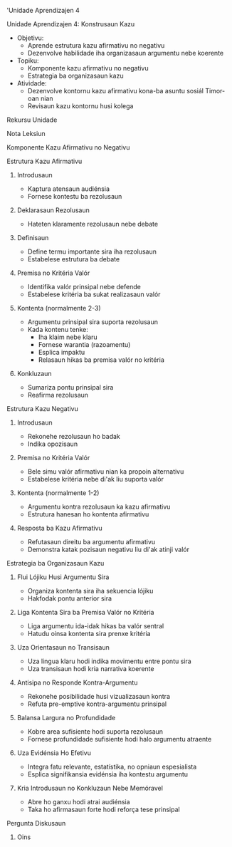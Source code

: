 'Unidade Aprendizajen 4

Unidade Aprendizajen 4: Konstrusaun Kazu
- Objetivu:
  * Aprende estrutura kazu afirmativu no negativu
  * Dezenvolve habilidade iha organizasaun argumentu nebe koerente
- Topiku:
  * Komponente kazu afirmativu no negativu
  * Estrategia ba organizasaun kazu
- Atividade:
  * Dezenvolve kontornu kazu afirmativu kona-ba asuntu sosiál Timor-oan nian
  * Revisaun kazu kontornu husi kolega

Rekursu Unidade

Nota Leksiun

Komponente Kazu Afirmativu no Negativu

Estrutura Kazu Afirmativu

1. Introdusaun
   - Kaptura atensaun audiénsia
   - Fornese kontestu ba rezolusaun

2. Deklarasaun Rezolusaun
   - Hateten klaramente rezolusaun nebe debate

3. Definisaun
   - Define termu importante sira iha rezolusaun
   - Estabelese estrutura ba debate

4. Premisa no Kritéria Valór
   - Identifika valór prinsipal nebe defende
   - Estabelese kritéria ba sukat realizasaun valór

5. Kontenta (normalmente 2-3)
   - Argumentu prinsipal sira suporta rezolusaun
   - Kada kontenu tenke:
     * Iha klaim nebe klaru
     * Fornese warantia (razoamentu)
     * Esplica impaktu
     * Relasaun hikas ba premisa valór no kritéria

6. Konkluzaun
   - Sumariza pontu prinsipal sira
   - Reafirma rezolusaun

Estrutura Kazu Negativu

1. Introdusaun
   - Rekonehe rezolusaun ho badak
   - Indika opozisaun

2. Premisa no Kritéria Valór
   - Bele simu valór afirmativu nian ka propoin alternativu
   - Estabelese kritéria nebe di'ak liu suporta valór

3. Kontenta (normalmente 1-2)
   - Argumentu kontra rezolusaun ka kazu afirmativu
   - Estrutura hanesan ho kontenta afirmativu

4. Resposta ba Kazu Afirmativu
   - Refutasaun direitu ba argumentu afirmativu
   - Demonstra katak pozisaun negativu liu di'ak atinji valór

Estrategia ba Organizasaun Kazu

1. Flui Lójiku Husi Argumentu Sira
   - Organiza kontenta sira iha sekuencia lójiku
   - Hakfodak pontu anterior sira

2. Liga Kontenta Sira ba Premisa Valór no Kritéria
   - Liga argumentu ida-idak hikas ba valór sentral
   - Hatudu oinsa kontenta sira prenxe kritéria

3. Uza Orientasaun no Transisaun
   - Uza lingua klaru hodi indika movimentu entre pontu sira
   - Uza transisaun hodi kria narrativa koerente

4. Antisipa no Responde Kontra-Argumentu
   - Rekonehe posibilidade husi vizualizasaun kontra
   - Refuta pre-emptive kontra-argumentu prinsipal

5. Balansa Largura no Profundidade
   - Kobre area sufisiente hodi suporta rezolusaun
   - Fornese profundidade sufisiente hodi halo argumentu atraente

6. Uza Evidénsia Ho Efetivu
   - Integra fatu relevante, estatístika, no opniaun espesialista
   - Esplica signifikansia evidénsia iha kontestu argumentu

7. Kria Introdusaun no Konkluzaun Nebe Memóravel
   - Abre ho ganxu hodi atrai audiénsia
   - Taka ho afirmasaun forte hodi reforça tese prinsipal

Pergunta Diskusaun

1. Oins